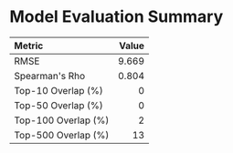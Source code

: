 # Model Evaluation Summary

| Metric              |   Value |
|:--------------------|--------:|
| RMSE                |   9.669 |
| Spearman's Rho      |   0.804 |
| Top-10 Overlap (%)  |   0     |
| Top-50 Overlap (%)  |   0     |
| Top-100 Overlap (%) |   2     |
| Top-500 Overlap (%) |  13     |